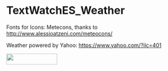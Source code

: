 # TextWatchES_Weather


Fonts for Icons: Metecons, thanks to http://www.alessioatzeni.com/meteocons/


Weather powered by  Yahoo: https://www.yahoo.com/?ilc=401

<a href="https://www.yahoo.com/?ilc=401" target="_blank"> <img src="https://poweredby.yahoo.com/white.png" width="134" height="29"/> </a>
